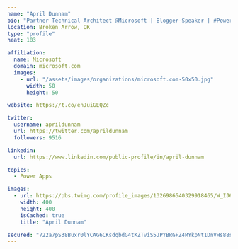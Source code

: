 ```yaml
---
name: "April Dunnam"
bio: "Partner Technical Architect @Microsoft | Blogger-Speaker | #PowerApps, #PowerAutomate, #Office365, #SharePoint | #WIT | #Karaoke Queen"
location: Broken Arrow, OK
type: "profile"
heat: 183

affiliation:
  name: Microsoft
  domain: microsoft.com
  images:
    - url: "/assets/images/organizations/microsoft.com-50x50.jpg"
      width: 50
      height: 50

website: https://t.co/enJuiGEQZc

twitter:
  username: aprildunnam
  url: https://twitter.com/aprildunnam
  followers: 9516

linkedin:
  url: https://www.linkedin.com/public-profile/in/april-dunnam

topics:
  - Power Apps

images:
  - url: https://pbs.twimg.com/profile_images/1326986540329918465/W_IJ6Ih2_400x400.jpg
    width: 400
    height: 400
    isCached: true
    title: "April Dunnam"

secured: "722a7pS38Buxr0lYCAG6CKsdqbdG4tKZTviS5JPYBRGFZ4RYkpNt1DnVHs88sNHs0NpgJ3hk0gcRpYoM7owgHexu+wj/Bku0WjCKx6oEFKbQgM48NrKDRF8PZbRgrO46fs282CINCZQhj3hqEbB8ZxfNidwUvxmzEzbVZV8mLXxXXk41cBRWfpQvDdKuRgd4QVRd54fr6O1S2sx1gESxWW/lfH2vJwEs+iNNHs6dX9RyXZkBoBkt04+rSmDPUmk51+CvdS0lLES8K8R0dzXUxlYupvluaxQfJlndrKbBcJAeeSJMkS9Kaeft30FSQtwFWA2YoN8zmIyc1RBQAbUp5NjMu2J2ruHKdhsxl0wNziUMzHVkI55F/AiOHLE01e/IUbi4fHIKT10YXy4e7XdZA3PPzCzSHY/gwMtf1a9kR0s=;18GltU3UOHwHPsw+PK4FdA=="
---
```


